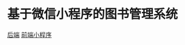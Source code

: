 # 基于微信小程序的图书管理系统

[后端](https://github.com/StarUDream/lms/tree/backend)
[前端小程序](https://github.com/StarUDream/lms/tree/frontend)
